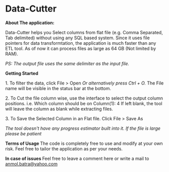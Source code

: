 # Data-Cutter
<B>About The application: </B>
<p>
Data-Cutter helps you Select columns from flat file (e.g. Comma Separated, Tab delimited) without using any SQL based system. Since it uses file pointers for data transformtation, the application is much faster than any ETL tool.
As of now it can process files as large as 64 GB (Not limited by RAM).
<p>
<I>PS: The output file uses the same delimiter as the input file.</I>

<B> Getting Started </B>
<p>
<t>
1. To filter the data, click File > Open 
<I> Or alternatively press Ctrl + O. </I>
The File name will be visible in the status bar at the bottom.
<p>
2. To Cut the file column wise, use the interface to select the output column positions. i.e. Which column should be on Column(1): 4
If left blank, the tool will leave the column as blank while extracting files.
<p>
3. To Save the Selected Column in an Flat file. Click File > Save As
<p>
<I> The tool doesn't have any progress estimator built into it. If the file is large please be patient </I>

<B> Terms of Usage </B>
The code is completely free to use and modify at your own risk. Feel free to tailor the application as per your needs.

<B> In case of issues </B>
Feel free to leave a comment here or write a mail to anmol.batra@yahoo.com
